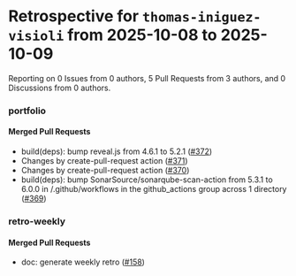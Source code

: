 # Retrospective for `thomas-iniguez-visioli` from 2025-10-08 to 2025-10-09

Reporting on 0 Issues from 0 authors, 5 Pull Requests from 3 authors, and 0 Discussions from 0 authors.


### portfolio

#### Merged Pull Requests

- build(deps): bump reveal.js from 4.6.1 to 5.2.1 ([#372](https://github.com/thomas-iniguez-visioli/portfolio/pull/372))
- Changes by create-pull-request action ([#371](https://github.com/thomas-iniguez-visioli/portfolio/pull/371))
- Changes by create-pull-request action ([#370](https://github.com/thomas-iniguez-visioli/portfolio/pull/370))
- build(deps): bump SonarSource/sonarqube-scan-action from 5.3.1 to 6.0.0 in /.github/workflows in the github_actions group across 1 directory ([#369](https://github.com/thomas-iniguez-visioli/portfolio/pull/369))

### retro-weekly

#### Merged Pull Requests

- doc: generate weekly retro ([#158](https://github.com/thomas-iniguez-visioli/retro-weekly/pull/158))